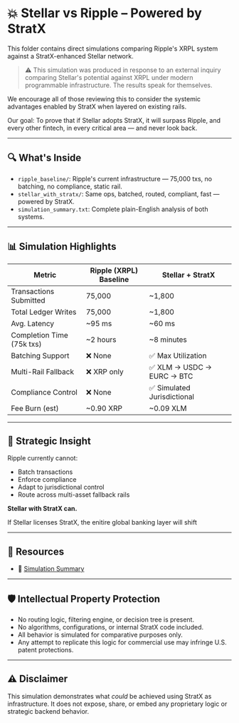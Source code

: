 # 💥 Stellar vs Ripple – Powered by StratX

This folder contains direct simulations comparing Ripple's XRPL system against a StratX-enhanced Stellar network.

> ⚠️ This simulation was produced in response to an external inquiry comparing Stellar's potential against XRPL under modern programmable infrastructure. The results speak for themselves.

We encourage all of those reviewing this to consider the systemic advantages enabled by StratX when layered on existing rails.

Our goal: To prove that if Stellar adopts StratX, it will surpass Ripple, and every other fintech, in every critical area — and never look back.

---

## 🔍 What's Inside

- `ripple_baseline/`: Ripple's current infrastructure — 75,000 txs, no batching, no compliance, static rail.
- `stellar_with_stratx/`: Same ops, batched, routed, compliant, fast — powered by StratX.
- `simulation_summary.txt`: Complete plain-English analysis of both systems.

---

## 📊 Simulation Highlights

| Metric                          | Ripple (XRPL) Baseline       | Stellar + StratX              |
|---------------------------------|------------------------------|-------------------------------|
| Transactions Submitted          | 75,000                       | ~1,800                        |
| Total Ledger Writes             | 75,000                       | ~1,800                        |
| Avg. Latency                    | ~95 ms                       | ~60 ms                        |
| Completion Time (75k txs)       | ~2 hours                     | ~8 minutes                    |
| Batching Support                | ❌ None                      | ✅ Max Utilization            |
| Multi-Rail Fallback             | ❌ XRP only                 | ✅ XLM → USDC → EURC → BTC    |
| Compliance Control              | ❌ None                      | ✅ Simulated Jurisdictional   |
| Fee Burn (est)                  | ~0.90 XRP                    | ~0.09 XLM                     |

---

## 🧠 Strategic Insight

Ripple currently cannot:
- Batch transactions
- Enforce compliance
- Adapt to jurisdictional control
- Route across multi-asset fallback rails

**Stellar with StratX can.**

If Stellar licenses StratX, the enitire global banking layer will shift 

---

## 🔗 Resources

- 📘 [Simulation Summary](./simulation_summary.txt)

- ---

## 🛡️ Intellectual Property Protection

- No routing logic, filtering engine, or decision tree is present.
- No algorithms, configurations, or internal StratX code included.
- All behavior is simulated for comparative purposes only.
- Any attempt to replicate this logic for commercial use may infringe U.S. patent protections.

---

## ⚠️ Disclaimer

This simulation demonstrates what *could* be achieved using StratX as infrastructure. It does not expose, share, or embed any proprietary logic or strategic backend behavior.
  
